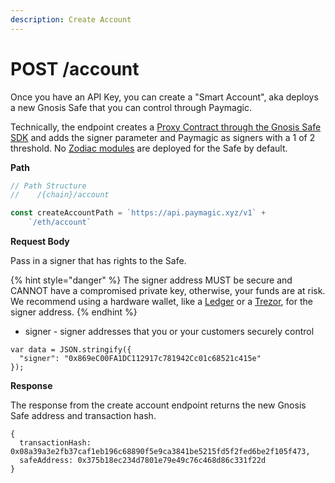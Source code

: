```yaml
---
description: Create Account
---
```


# POST /account

Once you have an API Key, you can create a "Smart Account", aka deploys a new Gnosis Safe that you can control through Paymagic.

Technically, the endpoint creates a [Proxy Contract through the Gnosis Safe SDK](https://docs.gnosis-safe.io/build/sdks/core-sdk) and adds the signer parameter and Paymagic as signers with a 1 of 2 threshold. No [Zodiac modules](https://gnosis.github.io/zodiac/docs/intro#what-is-zodiac) are deployed for the Safe by default.

**Path**

```javascript
// Path Structure
//    /{chain}/account

const createAccountPath = `https://api.paymagic.xyz/v1` +
    `/eth/account`
```

**Request Body**

Pass in a signer that has rights to the Safe.&#x20;

{% hint style="danger" %}
The signer address MUST be secure and CANNOT have a compromised private key, otherwise, your funds are at risk. We recommend using a hardware wallet, like a [Ledger](https://www.ledger.com) or a [Trezor](https://trezor.io), for the signer address.
{% endhint %}

* signer - signer addresses that you or your customers securely control

```
var data = JSON.stringify({
  "signer": "0x869eC00FA1DC112917c781942Cc01c68521c415e"
});
```

**Response**

The response from the create account endpoint returns the new Gnosis Safe address and transaction hash.

```
{
  transactionHash: 0x08a39a3e2fb37caf1eb196c68890f5e9ca3841be5215fd5f2fed6be2f105f473,
  safeAddress: 0x375b18ec234d7801e79e49c76c468d86c331f22d
}
```
